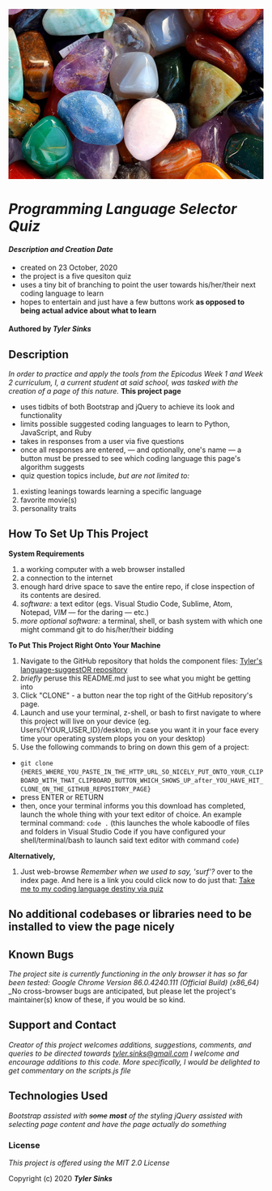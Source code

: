 ![An image of polished gems](img/gems.jpg)

# _Programming Language Selector Quiz_

#### _Description and Creation Date_
* created on 23 October, 2020
* the project is a five quesiton quiz
* uses a tiny bit of branching to point the user towards his/her/their next coding language to learn
* hopes to entertain and just have a few buttons work **as opposed to being actual advice about what to learn**

#### Authored by _**Tyler Sinks**_

## Description

_In order to practice and apply the tools from the Epicodus Week 1 and Week 2 curriculum, I, a current student at said school, was tasked with the creation of a page of this nature._
**This project page**
* uses tidbits of both Bootstrap and jQuery to achieve its look and functionality
* limits possible suggested coding languages to learn to Python, JavaScript, and Ruby
* takes in responses from a user via five questions
* once all responses are entered, &mdash; and optionally, one's name &mdash; a button must be pressed to see which coding language this page's algorithm suggests
* quiz question topics include, _but are not limited to:_
1. existing leanings towards learning a specific language
2. favorite movie(s)
3. personality traits

## How To Set Up This Project

**System Requirements**
1. a working computer with a web browser installed
2. a connection to the internet
3. enough hard drive space to save the entire repo, if close inspection of its contents are desired.
4. _software:_ a text editor (egs. Visual Studio Code, Sublime, Atom, Notepad, _VIM_ &mdash; for the daring &mdash; etc.)
5. _more optional software:_ a terminal, shell, or bash system with which one might command git to do his/her/their bidding

**To Put This Project Right Onto Your Machine**
1. Navigate to the GitHub repository that holds the component files: [Tyler's language-suggestOR repository](https://github.com/sinkstyt/language-suggestOR)
2. *briefly* peruse this README.md just to see what you might be getting into
3. Click "CLONE" - a button near the top right of the GitHub repository's page.
4. Launch and use your terminal, z-shell, or bash to first navigate to where this project will live on your device (eg. Users/{YOUR_USER_ID}/desktop, in case you want it in your face every time your operating system plops you on your desktop)
5. Use the following commands to bring on down this gem of a project:
* `git clone {HERES_WHERE_YOU_PASTE_IN_THE_HTTP_URL_SO_NICELY_PUT_ONTO_YOUR_CLIPBOARD_WITH_THAT_CLIPBOARD_BUTTON_WHICH_SHOWS_UP_after_YOU_HAVE_HIT_CLONE_ON_THE_GITHUB_REPOSITORY_PAGE}`
* press ENTER or RETURN
* then, once your terminal informs you this download has completed, launch the whole thing with your text editor of choice. An example terminal command:
`code .` (this launches the whole kaboodle of files and folders in Visual Studio Code if you have configured your shell/terminal/bash to launch said text editor with command `code`)

**Alternatively,**
1. Just web-browse _Remember when we used to say, 'surf'?_ over to the index page. And here is a link you could click now to do just that:
[Take me to my coding language destiny via quiz](https://sinkstyt.github.io/language-suggestOR/index.html)

## No additional codebases or libraries need to be installed to view the page nicely

## Known Bugs

_The project site is currently functioning in the only browser it has so far been tested: Google Chrome Version 86.0.4240.111 (Official Build) (x86_64)_
_No cross-browser bugs are anticipated, but please let the project's maintainer(s) know of these, if you would be so kind.

## Support and Contact

_Creator of this project welcomes additions, suggestions, comments, and queries to be directed towards <tyler.sinks@gmail.com>_
_I welcome and encourage additions to this code. More specifically, I would be delighted to get commentary on the scripts.js file_

## Technologies Used

_Bootstrap assisted with ~~some~~ **most** of the styling_
_jQuery assisted with selecting page content and have the page actually do something_

### License

*This project is offered using the MIT 2.0 License*

Copyright (c) 2020 **_Tyler Sinks_**